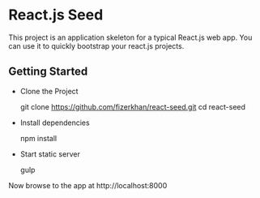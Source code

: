 # React.js Seed

This project is an application skeleton for a typical React.js web app.
You can use it to quickly bootstrap your react.js projects.

## Getting Started

* Clone the Project

    git clone https://github.com/fizerkhan/react-seed.git
    cd react-seed

* Install dependencies

    npm install

* Start static server

    gulp

Now browse to the app at http://localhost:8000
